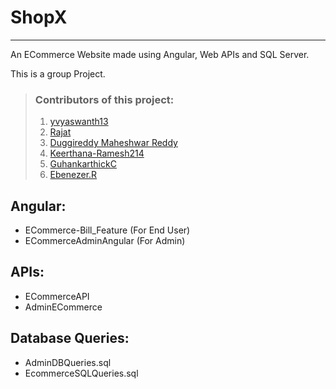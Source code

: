 # ShopX
---
An ECommerce Website made using Angular, Web APIs and SQL Server.

This is a group Project. 
> ### Contributors of this project:
>  1. [yvyaswanth13](https://github.com/yvyaswanth13)
>  2. [Rajat](https://github.com/Rajat2633)
>  3. [Duggireddy Maheshwar Reddy](https://github.com/maheshreddy35)
>  4. [Keerthana-Ramesh214](https://github.com/Keerthana-Ramesh214)
>  5. [GuhankarthickC](https://github.com/GuhankarthickC)
>  6. [Ebenezer.R](https://github.com/EBE0028)

## Angular:
* ECommerce-Bill_Feature (For End User)
* ECommerceAdminAngular (For Admin)

## APIs:
* ECommerceAPI
* AdminECommerce

## Database Queries:
* AdminDBQueries.sql
* EcommerceSQLQueries.sql


